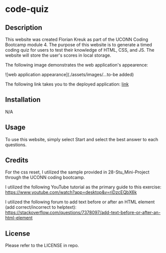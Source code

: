 # code-quiz

## Description
This website was created Florian Kreuk as part of the UCONN Coding Bootcamp module 4. The purpose of this website is to generate a timed coding quiz for users to test their knowledge of HTML, CSS, and JS. The website will store the user's scores in local storage.

The following image demonstrates the web application's appearence:

![web application appearance](./assets/images/...to-be added)

The following link takes you to the deployed application: [link](https://f-kreuk.github.io/code-quiz/)

## Installation
N/A

## Usage
To use this website, simply select Start and select the best answer to each questions. 

## Credits
For the css reset, I utilized the sample provided in 28-Stu_Mini-Project through the UCONN coding bootcamp.

I utilized the following YouTube tutorial as the primary guide to this exercise:
https://www.youtube.com/watch?app=desktop&v=riDzcEQbX6k

I utilized the following forum to add text before or after an HTML element (add correct/incorrect to helptext):
https://stackoverflow.com/questions/7378097/add-text-before-or-after-an-html-element


## License
Please refer to the LICENSE in repo.